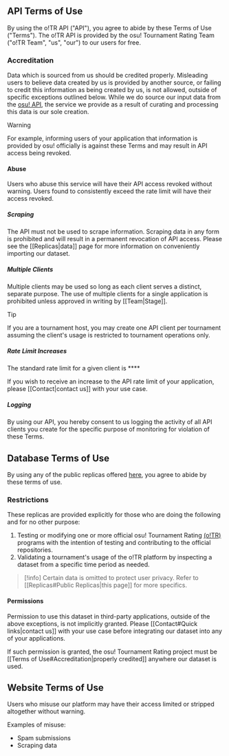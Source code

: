 ## API Terms of Use

By using the o!TR API ("API"), you agree to abide by these Terms of Use ("Terms"). The o!TR API is provided by the osu! Tournament Rating Team ("o!TR Team", "us", "our") to our users for free.

### Accreditation

Data which is sourced from us should be credited properly. Misleading users to believe data created by us is provided by another source, or failing to credit this information as being created by us, is not allowed, outside of specific exceptions outlined below. While we do source our input data from the [osu! API](https://github.com/ppy/osu-api/wiki), the service we provide as a result of curating and processing this data is our sole creation.

> [!warning]
> For example, informing users of your application that information is provided by osu! officially is against these Terms and may result in API access being revoked.

#### Abuse

Users who abuse this service will have their API access revoked without warning. Users found to consistently exceed the rate limit will have their access revoked.

##### Scraping

The API must not be used to scrape information. Scraping data in any form is prohibited and will result in a permanent revocation of API access. Please see the [[Replicas|data]] page for more information on conveniently importing our dataset.

##### Multiple Clients

Multiple clients may be used so long as each client serves a distinct, separate purpose. The use of multiple clients for a single application is prohibited unless approved in writing by [[Team|Stage]].

> [!tip]
> If you are a tournament host, you may create one API client per tournament assuming the client's usage is restricted to tournament operations only.

##### Rate Limit Increases

The standard rate limit for a given client is \*\*\*\*

If you wish to receive an increase to the API rate limit of your application, please [[Contact|contact us]] with your use case.

##### Logging

By using our API, you hereby consent to us logging the activity of all API clients you create for the specific purpose of monitoring for violation of these Terms.

## Database Terms of Use

By using any of the public replicas offered [here](https://data.otr.stagec.xyz/), you agree to abide by these terms of use.

### Restrictions

These replicas are provided explicitly for those who are doing the following and for no other purpose:

1. Testing or modifying one or more official osu! Tournament Rating [(o!TR)](https://github.com/osu-tournament-rating) programs with the intention of testing and contributing to the official repositories.
2. Validating a tournament's usage of the o!TR platform by inspecting a dataset from a specific time period as needed.

> [!info]
> Certain data is omitted to protect user privacy. Refer to [[Replicas#Public Replicas|this page]] for more specifics.

#### Permissions

Permission to use this dataset in third-party applications, outside of the above exceptions, is not implicitly granted. Please [[Contact#Quick links|contact us]] with your use case before integrating our dataset into any of your applications.

If such permission is granted, the osu! Tournament Rating project must be [[Terms of Use#Accreditation|properly credited]] anywhere our dataset is used.

## Website Terms of Use

Users who misuse our platform may have their access limited or stripped altogether without warning.

Examples of misuse:

- Spam submissions
- Scraping data
